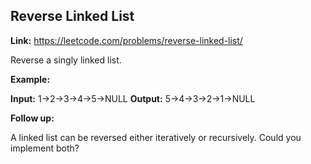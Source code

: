 ## Reverse Linked List

**Link:** https://leetcode.com/problems/reverse-linked-list/

Reverse a singly linked list.

**Example:**

**Input:** 1->2->3->4->5->NULL
**Output:** 5->4->3->2->1->NULL

**Follow up:**

A linked list can be reversed either iteratively or recursively. Could you implement both?
